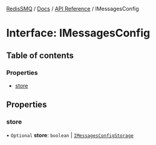 [RedisSMQ](../../../README.md) / [Docs](../../README.md) / [API Reference](../README.md) / IMessagesConfig

# Interface: IMessagesConfig

## Table of contents

### Properties

- [store](IMessagesConfig.md#store)

## Properties

### store

• `Optional` **store**: `boolean` \| [`IMessagesConfigStorage`](IMessagesConfigStorage.md)
